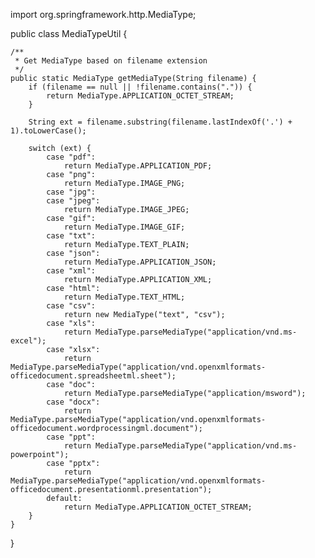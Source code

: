 import org.springframework.http.MediaType;

public class MediaTypeUtil {

    /**
     * Get MediaType based on filename extension
     */
    public static MediaType getMediaType(String filename) {
        if (filename == null || !filename.contains(".")) {
            return MediaType.APPLICATION_OCTET_STREAM;
        }

        String ext = filename.substring(filename.lastIndexOf('.') + 1).toLowerCase();

        switch (ext) {
            case "pdf":
                return MediaType.APPLICATION_PDF;
            case "png":
                return MediaType.IMAGE_PNG;
            case "jpg":
            case "jpeg":
                return MediaType.IMAGE_JPEG;
            case "gif":
                return MediaType.IMAGE_GIF;
            case "txt":
                return MediaType.TEXT_PLAIN;
            case "json":
                return MediaType.APPLICATION_JSON;
            case "xml":
                return MediaType.APPLICATION_XML;
            case "html":
                return MediaType.TEXT_HTML;
            case "csv":
                return new MediaType("text", "csv");
            case "xls":
                return MediaType.parseMediaType("application/vnd.ms-excel");
            case "xlsx":
                return MediaType.parseMediaType("application/vnd.openxmlformats-officedocument.spreadsheetml.sheet");
            case "doc":
                return MediaType.parseMediaType("application/msword");
            case "docx":
                return MediaType.parseMediaType("application/vnd.openxmlformats-officedocument.wordprocessingml.document");
            case "ppt":
                return MediaType.parseMediaType("application/vnd.ms-powerpoint");
            case "pptx":
                return MediaType.parseMediaType("application/vnd.openxmlformats-officedocument.presentationml.presentation");
            default:
                return MediaType.APPLICATION_OCTET_STREAM;
        }
    }
}
